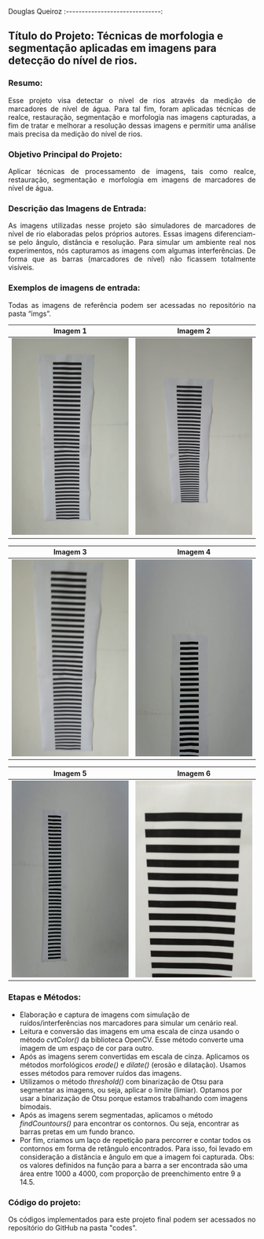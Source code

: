 Douglas Queiroz
:------------------------------:

## Título do Projeto: Técnicas de morfologia e segmentação aplicadas em imagens para detecção do nível de rios. 

  
### Resumo:

<p align="justify">
Esse projeto visa detectar o nível de rios através da medição de marcadores de nível de água. Para tal fim, foram aplicadas técnicas de realce, restauração, segmentação e morfologia nas imagens capturadas, a fim de tratar e melhorar a resolução dessas imagens e permitir uma análise mais precisa da medição do nível de rios.
</p>

### Objetivo Principal do Projeto:

<p align="justify">
Aplicar técnicas de processamento de imagens, tais como realce, restauração, segmentação e morfologia em imagens de marcadores de nível de água. 

### Descrição das Imagens de Entrada:

<p align="justify">
As imagens utilizadas nesse projeto são simuladores de marcadores de nível de rio elaboradas pelos próprios autores. Essas imagens diferenciam-se pelo ângulo, distância e resolução. Para simular um ambiente real nos experimentos, nós capturamos as imagens com algumas interferências. De forma que as barras (marcadores de nível) não ficassem totalmente visíveis. 
</p>

### Exemplos de imagens de entrada:

<p align="justify">
Todas as imagens de referência podem ser acessadas no repositório <https://github.com/dhenifferraujo/ImageProcessing_SCC5830-2021/tree/main/Projeto_Final> na pasta “imgs”.
</p>

Imagem 1 |Imagem 2
:------------------------------:|:------------------------------:
<img src="https://github.com/dhenifferraujo/ImageProcessing_SCC5830-2021/blob/main/Projeto_Final/imgs/teste1.jpeg" width="400" height="400"> | <img src="https://github.com/dhenifferraujo/ImageProcessing_SCC5830-2021/blob/main/Projeto_Final/imgs/teste2.jpeg" width="400" height="400"> 

Imagem 3 |Imagem 4
:-------------------------:|:-------------------------:
<img src="https://github.com/dhenifferraujo/ImageProcessing_SCC5830-2021/blob/main/Projeto_Final/imgs/teste3.jpeg" width="400" height="400"> | <img src="https://github.com/dhenifferraujo/ImageProcessing_SCC5830-2021/blob/main/Projeto_Final/imgs/teste4.jpeg" width="400" height="400">

Imagem 5|Imagem 6  
:-------------------------:|:-------------------------:
<img src="https://github.com/dhenifferraujo/ImageProcessing_SCC5830-2021/blob/main/Projeto_Final/imgs/teste5.jpeg" width="400" height="400">  |  <img src="https://github.com/dhenifferraujo/ImageProcessing_SCC5830-2021/blob/main/Projeto_Final/imgs/teste7.jpeg" width="400" height="400">


### Etapas e Métodos:
- Elaboração e captura de imagens com simulação de ruídos/interferências nos marcadores para simular um cenário real.
- Leitura e conversão das imagens em uma escala de cinza usando o método *cvtColor()* da biblioteca OpenCV. Esse método converte uma imagem de um espaço de cor para outro.
- Após as imagens serem convertidas em escala de cinza. Aplicamos os métodos morfológicos *erode()* e *dilate()* (erosão e dilatação). Usamos esses métodos para remover ruídos das imagens. 
- Utilizamos o método *threshold()* com binarização de Otsu para segmentar as imagens, ou seja, aplicar o limite (limiar). Optamos por usar a binarização de Otsu porque estamos trabalhando com imagens bimodais. 
- Após as imagens serem segmentadas, aplicamos o método *findCountours()* para encontrar os contornos. Ou seja, encontrar as barras pretas em um fundo branco. 
- Por fim, criamos um laço de repetição para percorrer e contar todos os contornos em forma de retângulo encontrados. Para isso, foi levado em consideração a distância e ângulo em que a imagem foi capturada. Obs: os valores definidos na função para a barra a ser encontrada são uma área entre 1000 a 4000, com proporção de preenchimento entre 9 a 14.5. 
 
### Código do projeto:

<p align="justify">
Os códigos implementados para este projeto final podem ser acessados no repositório do GitHub <https://github.com/dhenifferraujo/ImageProcessing_SCC5830-2021/tree/main/Projeto_Final> na pasta "codes".
</p>



